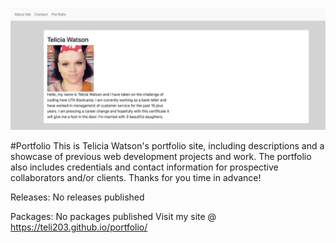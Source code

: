 ![](images/screenshot.png)

#Portfolio
This is Telicia Watson's portfolio site, including descriptions and a showcase of previous web development projects and work. The portfolio also includes credentials and contact information for prospective collaborators and/or clients. Thanks for you time in advance!

Releases:
No releases published

Packages:
No packages published
Visit my site @ https://teli203.github.io/portfolio/